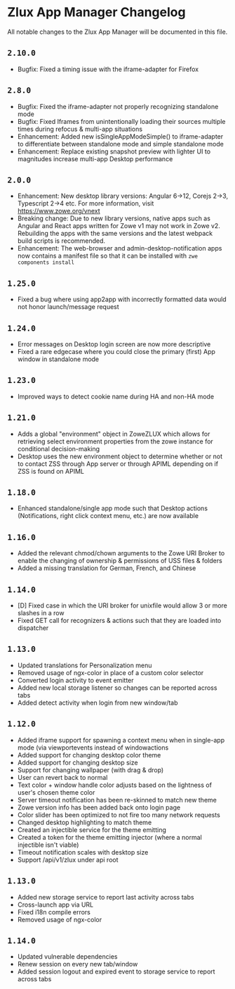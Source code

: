 # Zlux App Manager Changelog

All notable changes to the Zlux App Manager will be documented in this file.

## `2.10.0`
- Bugfix: Fixed a timing issue with the iframe-adapter for Firefox

## `2.8.0`
- Bugfix: Fixed the iframe-adapter not properly recognizing standalone mode
- Bugfix: Fixed Iframes from unintentionally loading their sources multiple times during refocus & multi-app situations
- Enhancement: Added new isSingleAppModeSimple() to iframe-adapter to differentiate between standalone mode and simple standalone mode
- Enhancement: Replace existing snapshot preview with lighter UI to magnitudes increase multi-app Desktop performance

## `2.0.0`

- Enhancement: New desktop library versions: Angular 6->12, Corejs 2->3, Typescript 2->4 etc. For more information, visit https://www.zowe.org/vnext
- Breaking change: Due to new library versions, native apps such as Angular and React apps written for Zowe v1 may not work in Zowe v2. Rebuilding the apps with the same versions and the latest webpack build scripts is recommended.
- Enhancement: The web-browser and admin-desktop-notification apps now contains a manifest file so that it can be installed with `zwe components install`

## `1.25.0`

- Fixed a bug where using app2app with incorrectly formatted data would not honor launch/message request

## `1.24.0`

- Error messages on Desktop login screen are now more descriptive
- Fixed a rare edgecase where you could close the primary (first) App window in standalone mode

## `1.23.0`

- Improved ways to detect cookie name during HA and non-HA mode

## `1.21.0`

- Adds a global "environment" object in ZoweZLUX which allows for retrieving select environment properties from the zowe instance for conditional decision-making
- Desktop uses the new environment object to determine whether or not to contact ZSS through App server or through APIML depending on if ZSS is found on APIML

## `1.18.0`

- Enhanced standalone/single app mode such that Desktop actions (Notifications, right click context menu, etc.) are now available

## `1.16.0`

- Added the relevant chmod/chown arguments to the Zowe URI Broker to enable the changing of ownership & permissions of USS files & folders
- Added a missing translation for German, French, and Chinese

## `1.14.0`

- [D] Fixed case in which the URI broker for unixfile would allow 3 or more slashes in a row
- Fixed GET call for recognizers & actions such that they are loaded into dispatcher

## `1.13.0`

- Updated translations for Personalization menu
- Removed usage of ngx-color in place of a custom color selector
- Converted login activity to event emitter
- Added new local storage listener so changes can be reported across tabs
- Added detect activity when login from new window/tab

## `1.12.0`

- Added iframe support for spawning a context menu when in single-app mode (via viewportevents instead of windowactions
- Added support for changing desktop color theme
- Added support for changing desktop size
- Support for changing wallpaper (with drag & drop)
- User can revert back to normal
- Text color + window handle color adjusts based on the lightness of user's chosen theme color
- Server timeout notification has been re-skinned to match new theme
- Zowe version info has been added back onto login page
- Color slider has been optimized to not fire too many network requests
- Changed desktop highlighting to match theme
- Created an injectible service for the theme emitting
- Created a token for the theme emitting injector (where a normal injectible isn't viable)
- Timeout notification scales with desktop size
- Support /api/v1/zlux under api root


## `1.13.0`
- Added new storage service to report last activity across tabs
- Cross-launch app via URL
- Fixed i18n compile errors
- Removed usage of ngx-color

## `1.14.0`
- Updated vulnerable dependencies
- Renew session on every new tab/window
- Added session logout and expired event to storage service to report across tabs
